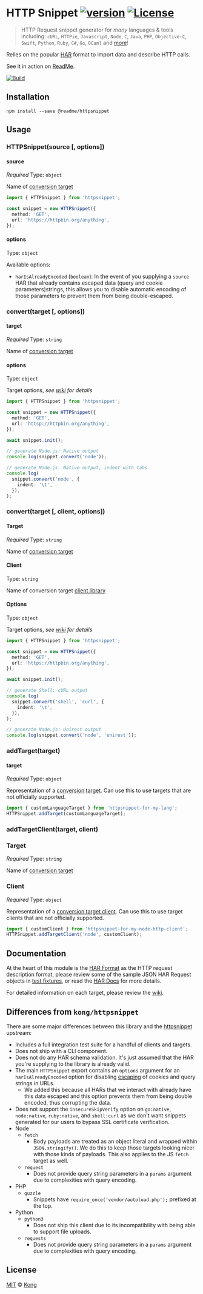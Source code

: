 # HTTP Snippet [![version][npm-version]][npm-url] [![License][npm-license]][license-url]

> HTTP Request snippet generator for _many_ languages & tools including: `cURL`, `HTTPie`, `Javascript`, `Node`, `C`, `Java`, `PHP`, `Objective-C`, `Swift`, `Python`, `Ruby`, `C#`, `Go`, `OCaml` and [more](https://github.com/Kong/httpsnippet/wiki/Targets)!

Relies on the popular [HAR](http://www.softwareishard.com/blog/har-12-spec/#request) format to import data and describe HTTP calls.

See it in action on [ReadMe](https://docs.readme.com/reference/getopenroles).

[![Build](https://github.com/readmeio/httpsnippet/workflows/CI/badge.svg)](https://github.com/readmeio/httpsnippet)

## Installation

```shell
npm install --save @readme/httpsnippet
```

## Usage

### HTTPSnippet(source [, options])

#### source

_Required_ Type: `object`

Name of [conversion target](https://github.com/Kong/httpsnippet/wiki/Targets)

```ts
import { HTTPSnippet } from 'httpsnippet';

const snippet = new HTTPSnippet({
  method: 'GET',
  url: 'https://httpbin.org/anything',
});
```

#### options

Type: `object`

Available options:

- `harIsAlreadyEncoded` (`boolean`): In the event of you supplying a `source` HAR that already contains escaped data (query and cookie parameters)strings, this allows you to disable automatic encoding of those parameters to prevent them from being double-escaped.

### convert(target [, options])

#### target

_Required_ Type: `string`

Name of [conversion target](https://github.com/Kong/httpsnippet/wiki/Targets)

#### options

Type: `object`

Target options, _see [wiki](https://github.com/Kong/httpsnippet/wiki/Targets) for details_

```ts
import { HTTPSnippet } from 'httpsnippet';

const snippet = new HTTPSnippet({
  method: 'GET',
  url: 'httsp://httpbin.org/anything',
});

await snippet.init();

// generate Node.js: Native output
console.log(snippet.convert('node'));

// generate Node.js: Native output, indent with tabs
console.log(
  snippet.convert('node', {
    indent: '\t',
  }),
);
```

### convert(target [, client, options])

#### Target

_Required_ Type: `string`

Name of [conversion target](https://github.com/Kong/httpsnippet/wiki/Targets)

#### Client

Type: `string`

Name of conversion target [client library](https://github.com/Kong/httpsnippet/wiki/Targets)

#### Options

Type: `object`

Target options, _see [wiki](https://github.com/Kong/httpsnippet/wiki/Targets) for details_

```ts
import { HTTPSnippet } from 'httpsnippet';

const snippet = new HTTPSnippet({
  method: 'GET',
  url: 'https://httpbin.org/anything',
});

await snippet.init();

// generate Shell: cURL output
console.log(
  snippet.convert('shell', 'curl', {
    indent: '\t',
  }),
);

// generate Node.js: Unirest output
console.log(snippet.convert('node', 'unirest'));
```

### addTarget(target)

#### target

_Required_ Type: `object`

Representation of a [conversion target](https://github.com/Kong/httpsnippet/wiki/Creating-Targets). Can use this to use targets that are not officially supported.

```ts
import { customLanguageTarget } from 'httpsnippet-for-my-lang';
HTTPSnippet.addTarget(customLanguageTarget);
```

### addTargetClient(target, client)

### Target

_Required_ Type: `string`

Name of [conversion target](https://github.com/Kong/httpsnippet/wiki/Targets)

### Client

_Required_ Type: `object`

Representation of a [conversion target client](https://github.com/Kong/httpsnippet/wiki/Creating-Targets). Can use this to use target clients that are not officially supported.

```ts
import { customClient } from 'httpsnippet-for-my-node-http-client';
HTTPSnippet.addTargetClient('node', customClient);
```

## Documentation

At the heart of this module is the [HAR Format](http://www.softwareishard.com/blog/har-12-spec/#request) as the HTTP request description format, please review some of the sample JSON HAR Request objects in [test fixtures](/test/fixtures/requests), or read the [HAR Docs](http://www.softwareishard.com/blog/har-12-spec/#request) for more details.

For detailed information on each target, please review the [wiki](https://github.com/Kong/httpsnippet/wiki).

## Differences from `kong/httpsnippet`

There are some major differences between this library and the [httpsnippet](https://github.com/Kong/httpsnippet) upstream:

- Includes a full integration test suite for a handful of clients and targets.
- Does not ship with a CLI component.
- Does not do any HAR schema validation. It's just assumed that the HAR you're supplying to the library is already valid.
- The main `HTTPSnippet` export contains an `options` argument for an `harIsAlreadyEncoded` option for disabling [escaping](https://developer.mozilla.org/en-US/docs/Web/JavaScript/Reference/Global_Objects/encodeURIComponent) of cookies and query strings in URLs.
  - We added this because all HARs that we interact with already have this data escaped and this option prevents them from being double encoded, thus corrupting the data.
- Does not support the `insecureSkipVerify` option on `go:native`, `node:native`, `ruby:native`, and `shell:curl` as we don't want snippets generated for our users to bypass SSL certificate verification.
- Node
  - `fetch`
    - Body payloads are treated as an object literal and wrapped within `JSON.stringify()`. We do this to keep those targets looking nicer with those kinds of payloads. This also applies to the JS `fetch` target as well.
  - `request`
    - Does not provide query string parameters in a `params` argument due to complexities with query encoding.
- PHP
  - `guzzle`
    - Snippets have `require_once('vendor/autoload.php');` prefixed at the top.
- Python
  - `python3`
    - Does not ship this client due to its incompatibility with being able to support file uploads.
  - `requests`
    - Does not provide query string parameters in a `params` argument due to complexities with query encoding.

## License

[MIT](LICENSE) &copy; [Kong](https://konghq.com)

[license-url]: https://github.com/Kong/httpsnippet/blob/master/LICENSE
[npm-url]: https://www.npmjs.com/package/@readme/httpsnippet
[npm-license]: https://img.shields.io/npm/l/@readme/httpsnippet.svg?style=flat-square
[npm-version]: https://img.shields.io/npm/v/@readme/httpsnippet.svg?style=flat-square
